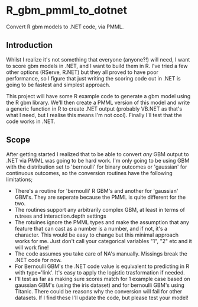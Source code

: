 # R_gbm_pmml_to_dotnet

Convert R gbm models to .NET code, via PMML.

## Introduction
Whilst I realize it's not something that everyone (anyone?!) will need, I want to score gbm models in .NET, and I want to build them in R. I've tried a few other options (RServe, R.NET) but they all proved to have poor performance, so I figure that just writing the scoring code out in .NET is going to be fastest and simplest approach.

This project will have some R example code to generate a gbm model using the R gbm library. We'll then create a PMML version of this model and write a generic function in R to create .NET output (probably VB.NET as that's what I need, but I realise this means I'm not cool). Finally I'll test that the code works in .NET.

## Scope

After getting started I realized that to be able to convert *any* GBM output to .NET via PMML was going to be hard work. I'm only going to be using GBM with the distribution set to 'bernoulli' for binary outcomes or 'gaussian' for continuous outcomes, so the conversion routines have the following limitations;

- There's a routine for 'bernoulli' R GBM's and another for 'gaussian' GBM's. They are seperate because the PMML is quite different for the two.
- The routines support any arbitrarily complex GBM, at least in terms of n.trees and interaction.depth settings
- The rotuines ignore the PMML types and make the assumption that any feature that can cast as a number is a number, and if not, it's a character. This would be easy to change but this minimal approach works for me. Just don't call your categorical variables "1", "2" etc and it will work fine!
- The code assumes you take care of NA's manually. Missings break the .NET code for now.
- For Bernoulli GBM's the .NET code value is equivalent to predicting in R with type='link'. It's easy to apply the logistic trasformation if needed.
- I'll test as far as making sure scores match for 1 example case based on gaussian GBM's (using the iris dataset) and for bernoulli GBM's using Titanic. There could be reasons why the conversion will fail for other datasets. If I find these I'll update the code, but please test your model!



